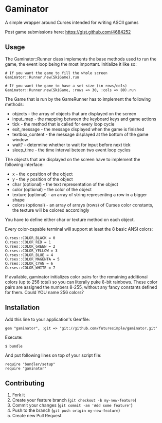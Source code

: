 # Gaminator

A simple wrapper around Curses intended for writing ASCII games

Post game submissions here: https://gist.github.com/4684252

## Usage

The Gaminator::Runner class implements the base methods used to
run the game, the event loop being the most important. Initialize
it like so:

```
# If you want the game to fill the whole screen
Gaminator::Runner.new(SkiGame).run

# If you want the game to have a set size (in rows/cols)
Gaminator::Runner.new(SkiGame, :rows => 30, :cols => 80).run
```

The Game that is run by the GameRunner has to implement the
following methods:

* objects - the array of objects that are displayed on the screen
* input_map - the mapping between the keyboard keys and game actions
* tick - the method that is called for every loop cycle
* exit_message - the message displayed when the game is finished
* textbox_content - the message displayed at the bottom of the game window
* wait? - determine whether to wait for input before next tick
* sleep_time - the time interval beteen two event loop cycles

The objects that are displayed on the screen have to implement the following
interface:

* x - the x position of the object
* y - the y position of the object
* char (optional) - the text representation of the object
* color (optional) - the color of the object
* texture (optional) - an array of string representing a row in a bigger shape
* colors (optional) - an array of arrays (rows) of Curses color constants,
  the texture will be colored accordingly

You have to define either char or texture method on each object.

Every color-capable terminal will support at least the 8 basic ANSI colors:

```
Curses::COLOR_BLACK = 0
Curses::COLOR_RED = 1
Curses::COLOR_GREEN = 2
Curses::COLOR_YELLOW = 3
Curses::COLOR_BLUE = 4
Curses::COLOR_MAGENTA = 5
Curses::COLOR_CYAN = 6
Curses::COLOR_WHITE = 7
```

If available, gaminator initializes color pairs for the remaining additional
colors (up to 256 total) so you can literally puke 8-bit rainbows. These
color pairs are assigned the numbers 8-255, without any fancy constants defined
for them. Could YOU name 256 colors? 

## Installation

Add this line to your application's Gemfile:

    gem "gaminator", :git => "git://github.com/futuresimple/gaminator.git"

Execute:

    $ bundle

And put following lines on top of your script file:

    require "bundler/setup"
    require "gaminator"



## Contributing

1. Fork it
2. Create your feature branch (`git checkout -b my-new-feature`)
3. Commit your changes (`git commit -am 'Add some feature'`)
4. Push to the branch (`git push origin my-new-feature`)
5. Create new Pull Request
